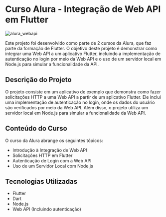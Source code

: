 # Curso Alura - Integração de Web API em Flutter

![alura_webapi](https://github.com/tassiogustavo/alura_course_webapi/assets/70405308/1d5c1c6e-129e-4472-883c-b368a37388ac)

Este projeto foi desenvolvido como parte de 2 cursos da Alura, que faz parte da formação de Flutter. O objetivo deste projeto é demonstrar como integrar uma Web API a um aplicativo Flutter, incluindo a implementação de autenticação no login por meio da Web API e o uso de um servidor local em Node.js para simular a funcionalidade da API.

## Descrição do Projeto

O projeto consiste em um aplicativo de exemplo que demonstra como fazer solicitações HTTP a uma Web API a partir de um aplicativo Flutter. Ele inclui uma implementação de autenticação no login, onde os dados do usuário são verificados por meio da Web API. Além disso, o projeto utiliza um servidor local em Node.js para simular a funcionalidade da Web API.

## Conteúdo do Curso

O curso da Alura abrange os seguintes tópicos:

- Introdução à Integração de Web API
- Solicitações HTTP em Flutter
- Autenticação de Login com a Web API
- Uso de um Servidor Local com Node.js

## Tecnologias Utilizadas

- Flutter
- Dart
- Node.js
- Web API (Incluindo autenticação)
